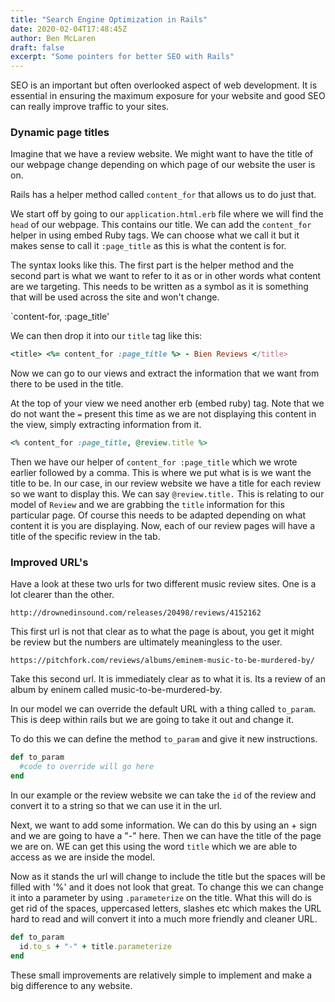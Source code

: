 ```yaml
---
title: "Search Engine Optimization in Rails"
date: 2020-02-04T17:48:45Z
author: Ben McLaren
draft: false
excerpt: "Some pointers for better SEO with Rails"
---
```


SEO is an important but often overlooked aspect of web development. It is essential in ensuring the maximum exposure for your website and good SEO can really improve traffic to your sites.

### Dynamic page titles

Imagine that we have a review website. We might want to have the title of our webpage change depending on which page of our website the user is on.

Rails has a helper method called `content_for` that allows us to do just that.

We start off by going to our `application.html.erb` file where we will find the `head` of our webpage. This contains our title. We can add the `content_for` helper in using embed Ruby tags. We can choose what we call it but it makes sense to call it `:page_title` as this is what the content is for.

The syntax looks like this. The first part is the helper method and the second part is what we want to refer to it as or in other words what content are we targeting. This needs to be written as a symbol as it is something that will be used across the site and won't change.

`content-for, :page_title'

We can then drop it into our `title` tag like this:

```Ruby
<title> <%= content_for :page_title %> - Bien Reviews </title>
```

Now we can go to our views and extract the information that we want from there to be used in the title.

At the top of your view we need another erb (embed ruby) tag. Note that we do not want the `=` present this time as we are not displaying this content in the view, simply extracting information from it.

```Ruby
<% content_for :page_title, @review.title %>
```

Then we have our helper of `content_for :page_title` which we wrote earlier followed by a comma. This is where we put what is is we want the title to be. In our case, in our review website we have a title for each review so we want to display this. We can say `@review.title.` This is relating to our model of `Review` and we are grabbing the `title` information for this particular page. Of course this needs to be adapted depending on what content it is you are displaying. Now, each of our review pages will have a title of the specific review in the tab.


### Improved URL's

Have a look at these two urls for two different music review sites. One is a lot clearer than the other.

`http://drownedinsound.com/releases/20498/reviews/4152162`

This first url is not that clear as to what the page is about, you get it might be review but the numbers are ultimately meaningless to the user.

`https://pitchfork.com/reviews/albums/eminem-music-to-be-murdered-by/`

Take this second url. It is immediately clear as to what it is. Its a review of an album by eninem called music-to-be-murdered-by.

In our model we can override the default URL with a thing called `to_param`. This is deep within rails but we are going to take it out and change it.

To do this we can define the method `to_param` and give it new instructions.

```Ruby
def to_param
  #code to override will go here
end
```
In our example or the review website we can take the `id` of the review and convert it to a string so that we can use it in the url.

Next, we want to add some information. We can do this by using an + sign and we are going to have a "-" here. Then we can have the title of the page we are on. WE can get this using the word `title` which we are able to access as we are inside the model.

Now as it stands the url will change to include the title but the spaces will be filled with '%' and it does not look that great. To change this we can change it into a parameter by using  `.parameterize` on the title. What this will do is get rid of the spaces, uppercased letters, slashes etc which makes the URL hard to read and will convert it into a much more friendly and cleaner URL.

```Ruby
def to_param
  id.to_s + "-" + title.parameterize
end
```

These small improvements are relatively simple to implement and make a big difference to any website.
